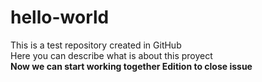 hello-world
===========

This is a test repository created in GitHub <br>
Here you can describe what is about this proyect <br>
<b> Now we can start working together <b>
Edition to close issue 
